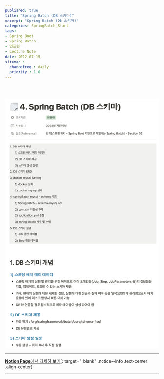 ```yaml
---
published: true
title: "Spring Batch (DB 스키마)"
excerpt: "Spring Batch (DB 스키마)"
categories: SpringBatch_Start
tags: 
- Spring Boot
- Spring Batch
- 인프런 
- Lecture Note
date: 2022-07-15
sitemap :
  changefreq : daily
  priority : 1.0
---
```

<br/>
<br/>

![2022-07-15-001](/assets/springBatch/2022-07-15-001.png)
  
---
[**Notion Page**에서 자세히 보기](https://pine-juice-8ba.notion.site/4-Spring-Batch-DB-6da1566e6af1462887d3993de7a713d5){: target="_blank" .notice--info .text-center .align-center}

---
